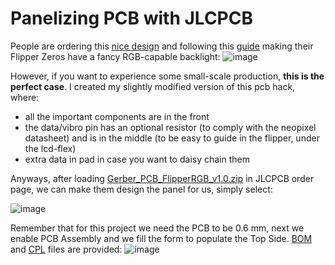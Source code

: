 # Panelizing PCB with JLCPCB

People are ordering this [nice design](https://github.com/hitriy/fliipper-rgb-hardware) and following this [guide](https://telegra.ph/Flipper-Zero-RGB-backlight-guide-12-26) making their Flipper Zeros have a fancy RGB-capable backlight:
![image](https://github.com/eried/Research/assets/1091420/de9dd192-1b60-4736-9e21-f6a200770cc4)

However, if you want to experience some small-scale production, **this is the perfect case**. I created my slightly modified version of this pcb hack, where:

* all the important components are in the front
* the data/vibro pin has an optional resistor (to comply with the neopixel datasheet) and is in the middle (to be easy to guide in the flipper, under the lcd-flex)
* extra data in pad in case you want to daisy chain them

Anyways, after loading [Gerber_PCB_FlipperRGB_v1.0.zip](Gerber_PCB_FlipperRGB_v1.0.zip) in JLCPCB order page, we can make them design the panel for us, simply select:

![image](https://github.com/eried/Research/assets/1091420/fab12866-59e4-4316-acd8-34bae9a91436)

Remember that for this project we need the PCB to be 0.6 mm, next we enable PCB Assembly and we fill the form to populate the Top Side. [BOM](BOM_PCB_FlipperRGB_v1.0.csv) and [CPL](CPL_PCB_FlipperRGB_v1.0.csv) files are provided:
![image](https://github.com/eried/Research/assets/1091420/b5551152-881a-4cc8-a893-bc19f514f9ff)

